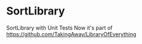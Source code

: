 # SortLibrary
SortLibrary with Unit Tests
Now it's part of https://github.com/TakingAway/LibraryOfEverything

